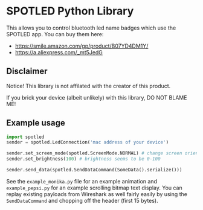 # SPOTLED Python Library

This allows you to control bluetooth led name badges which use the SPOTLED app. You can buy them here:

 - https://smile.amazon.com/gp/product/B07YD4DM1Y/
 - https://a.aliexpress.com/_mt5JedG

## Disclaimer

Notice! This library is not affilated with the creator of this product.

If you brick your device (albeit unlikely) with this library, DO NOT BLAME ME!

## Example usage

```python
import spotled
sender = spotled.LedConnection('mac address of your device')

sender.set_screen_mode(spotled.ScreenMode.NORMAL) # change screen orientation
sender.set_brightness(100) # brightness seems to be 0-100

sender.send_data(spotled.SendDataCommand(SomeData().serialize()))
```

See the `example_monika.py` file for an example animation and `example_pepsi.py` for an example
scrolling bitmap text display. You can replay existing payloads from Wireshark as well fairly
easily by using the `SendDataCommand` and chopping off the header (first 15 bytes).
